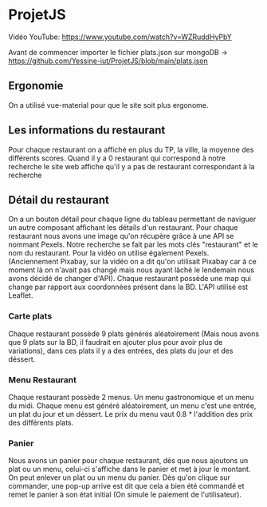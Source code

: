# ProjetJS

Vidéo YouTube: https://www.youtube.com/watch?v=WZRuddHyPbY

Avant de commencer importer le fichier plats.json sur mongoDB -> https://github.com/Yessine-iut/ProjetJS/blob/main/plats.json 

## Ergonomie

On a utilisé vue-material pour que le site soit plus ergonome.

## Les informations du restaurant

Pour chaque restaurant on a affiché en plus du TP, la ville, la moyenne des différents scores.
Quand il y a 0 restaurant qui correspond à notre recherche le site web affiche qu'il y a pas de restaurant correspondant à la recherche

## Détail du restaurant

On a un bouton détail pour chaque ligne du tableau permettant de naviguer un autre composant affichant les détails d'un restaurant.
Pour chaque restaurant nous avons une image qu'on récupère grâce à une API se nommant Pexels. Notre recherche se fait par les mots clés "restaurant" et le nom du restaurant. Pour la vidéo on utilise également Pexels. (Anciennement Pixabay, sur la vidéo on a dit qu'on utilisait Pixabay car à ce moment là on n'avait pas changé mais nous ayant lâché le lendemain nous avons décidé de changer d'API).
Chaque restaurant possède une map qui change par rapport aux coordonnées présent dans la BD. L'API utilisé est Leaflet.

  ### Carte plats
  Chaque restaurant possède 9 plats générés aléatoirement (Mais nous avons que 9 plats sur la BD, il faudrait en ajouter plus pour avoir plus de variations), dans ces   plats il y a des entrées, des plats du jour et des déssert.
   
  ### Menu Restaurant
  Chaque restaurant possède 2 menus. Un menu gastronomique et un menu du midi. Chaque menu est généré aléatoirement, un menu c'est une entrée, un plat du jour et un     déssert. Le prix du menu vaut 0.8 * l'addition des prix des différents plats.
  
  ### Panier
  
  Nous avons un panier pour chaque restaurant, dès que nous ajoutons un plat ou un menu, celui-ci s'affiche dans le panier et met à jour le montant.
  On peut enlever un plat ou un menu du panier. Dès qu'on clique sur commander, une pop-up arrive est dit que cela a bien été commandé et remet le panier à son état     initial (On simule le paiement de l'utilisateur).
  





